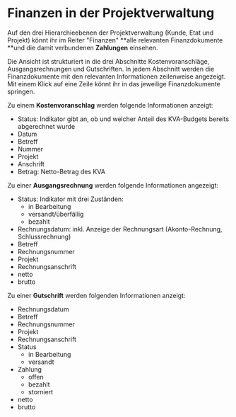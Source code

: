 # Finanzen in der Projektverwaltung

Auf den drei Hierarchieebenen der Projektverwaltung (Kunde, Etat und Projekt) könnt ihr im Reiter "Finanzen" **alle relevanten Finanzdokumente **und die damit verbundenen **Zahlungen** einsehen.

Die Ansicht ist strukturiert in die drei Abschnitte Kostenvoranschläge, Ausgangsrechnungen und Gutschriften. In jedem Abschnitt werden die Finanzdokumente mit den relevanten Informationen zeilenweise angezeigt. \
Mit einem Klick auf eine Zeile könnt ihr in das jeweilige Finanzdokumente springen.

Zu einem **Kostenvoranschlag** werden folgende Informationen anzeigt:

* Status: Indikator gibt an, ob und welcher Anteil des KVA-Budgets bereits abgerechnet wurde
* Datum
* Betreff
* Nummer
* Projekt
* Anschrift
* Betrag: Netto-Betrag des KVA

Zu einer **Ausgangsrechnung** werden folgende Informationen angezeigt:

* Status: Indikator mit drei Zuständen:
  * in Bearbeitung
  * versandt/überfällig
  * bezahlt&#x20;
* Rechnungsdatum: inkl. Anzeige der Rechnungsart (Akonto-Rechnung, Schlussrechnung)
* Betreff
* Rechnungsnummer
* Projekt
* Rechnungsanschrift
* netto
* brutto

Zu einer **Gutschrift** werden folgenden Informationen anzeigt:

* Rechnungsdatum
* Betreff
* Rechnungsnummer
* Projekt
* Rechnungsanschrift
* Status&#x20;
  * in Bearbeitung
  * versandt
* Zahlung
  * offen
  * bezahlt
  * storniert
* netto
* brutto

